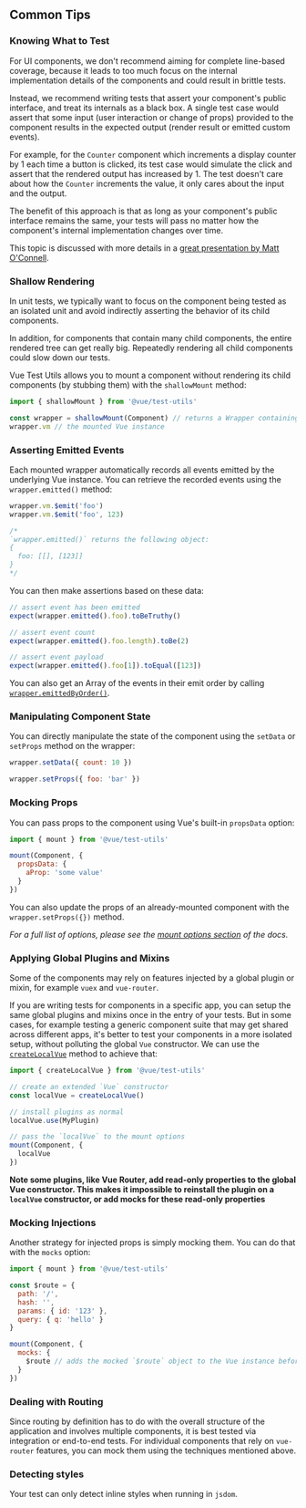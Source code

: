## Common Tips

### Knowing What to Test

For UI components, we don't recommend aiming for complete line-based coverage, because it leads to too much focus on the internal implementation details of the components and could result in brittle tests.

Instead, we recommend writing tests that assert your component's public interface, and treat its internals as a black box. A single test case would assert that some input (user interaction or change of props) provided to the component results in the expected output (render result or emitted custom events).

For example, for the `Counter` component which increments a display counter by 1 each time a button is clicked, its test case would simulate the click and assert that the rendered output has increased by 1. The test doesn't care about how the `Counter` increments the value, it only cares about the input and the output.

The benefit of this approach is that as long as your component's public interface remains the same, your tests will pass no matter how the component's internal implementation changes over time.

This topic is discussed with more details in a [great presentation by Matt O'Connell](https://www.youtube.com/watch?v=OIpfWTThrK8).

### Shallow Rendering

In unit tests, we typically want to focus on the component being tested as an isolated unit and avoid indirectly asserting the behavior of its child components.

In addition, for components that contain many child components, the entire rendered tree can get really big. Repeatedly rendering all child components could slow down our tests.

Vue Test Utils allows you to mount a component without rendering its child components (by stubbing them) with the `shallowMount` method:

```js
import { shallowMount } from '@vue/test-utils'

const wrapper = shallowMount(Component) // returns a Wrapper containing a mounted Component instance
wrapper.vm // the mounted Vue instance
```

### Asserting Emitted Events

Each mounted wrapper automatically records all events emitted by the underlying Vue instance. You can retrieve the recorded events using the `wrapper.emitted()` method:

``` js
wrapper.vm.$emit('foo')
wrapper.vm.$emit('foo', 123)

/*
`wrapper.emitted()` returns the following object:
{
  foo: [[], [123]]
}
*/
```

You can then make assertions based on these data:

``` js
// assert event has been emitted
expect(wrapper.emitted().foo).toBeTruthy()

// assert event count
expect(wrapper.emitted().foo.length).toBe(2)

// assert event payload
expect(wrapper.emitted().foo[1]).toEqual([123])
```

You can also get an Array of the events in their emit order by calling [`wrapper.emittedByOrder()`](../api/wrapper/emittedByOrder.md).

### Manipulating Component State

You can directly manipulate the state of the component using the `setData` or `setProps` method on the wrapper:

```js
wrapper.setData({ count: 10 })

wrapper.setProps({ foo: 'bar' })
```

### Mocking Props

You can pass props to the component using Vue's built-in `propsData` option:

```js
import { mount } from '@vue/test-utils'

mount(Component, {
  propsData: {
    aProp: 'some value'
  }
})
```

You can also update the props of an already-mounted component with the `wrapper.setProps({})` method.

*For a full list of options, please see the [mount options section](../api/options.md) of the docs.*

### Applying Global Plugins and Mixins

Some of the components may rely on features injected by a global plugin or mixin, for example `vuex` and `vue-router`.

If you are writing tests for components in a specific app, you can setup the same global plugins and mixins once in the entry of your tests. But in some cases, for example testing a generic component suite that may get shared across different apps, it's better to test your components in a more isolated setup, without polluting the global `Vue` constructor. We can use the [`createLocalVue`](../api/createLocalVue.md) method to achieve that:

``` js
import { createLocalVue } from '@vue/test-utils'

// create an extended `Vue` constructor
const localVue = createLocalVue()

// install plugins as normal
localVue.use(MyPlugin)

// pass the `localVue` to the mount options
mount(Component, {
  localVue
})
```

**Note some plugins, like Vue Router, add read-only properties to the global Vue constructor. This makes it impossible to reinstall the plugin on a `localVue` constructor, or add mocks for these read-only properties**

### Mocking Injections

Another strategy for injected props is simply mocking them. You can do that with the `mocks` option:

```js
import { mount } from '@vue/test-utils'

const $route = {
  path: '/',
  hash: '',
  params: { id: '123' },
  query: { q: 'hello' }
}

mount(Component, {
  mocks: {
    $route // adds the mocked `$route` object to the Vue instance before mounting component
  }
})
```

### Dealing with Routing

Since routing by definition has to do with the overall structure of the application and involves multiple components, it is best tested via integration or end-to-end tests. For individual components that rely on `vue-router` features, you can mock them using the techniques mentioned above.

### Detecting styles

Your test can only detect inline styles when running in `jsdom`.

